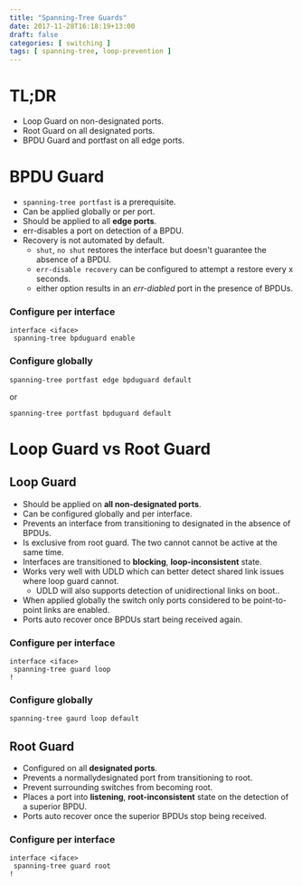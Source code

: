 ```yaml
---
title: "Spanning-Tree Guards"
date: 2017-11-28T16:18:19+13:00
draft: false
categories: [ switching ]
tags: [ spanning-tree, loop-prevention ]
---
```


# TL;DR
* Loop Guard on non-designated ports.
* Root Guard on all designated ports.
* BPDU Guard and portfast on all edge ports.

# BPDU Guard
* `spanning-tree portfast` is a prerequisite.
* Can be applied globally or per port.
* Should be applied to all **edge ports**.
* err-disables a port on detection of a BPDU.
* Recovery is not automated by default.
  * `shut`, `no shut` restores the interface but doesn't guarantee the absence of a BPDU.
  * `err-disable recovery` can be configured to attempt a restore every x seconds.
  * either option results in an *err-diabled* port in the presence of BPDUs.

### Configure per interface
```
interface <iface>
 spanning-tree bpduguard enable
```

### Configure globally
```
spanning-tree portfast edge bpduguard default
```

or

```
spanning-tree portfast bpduguard default
```



# Loop Guard vs Root Guard

## Loop Guard
* Should be applied on **all non-designated ports**.
* Can be configured globally and per interface.
* Prevents an interface from transitioning to designated in the absence of BPDUs.
* Is exclusive from root guard.  The two cannot cannot be active at the same time.
* Interfaces are transitioned to **blocking**, **loop-inconsistent** state.
* Works very well with UDLD which can better detect shared link issues where loop guard cannot.
  * UDLD will also supports detection of unidirectional links on boot.. 
* When applied globally the switch only ports considered to be point-to-point links are enabled.
* Ports auto recover once BPDUs start being received again.

### Configure per interface
```
interface <iface>
 spanning-tree guard loop
!
```

### Configure globally
```
spanning-tree gaurd loop default
```


## Root Guard
* Configured on all **designated ports**.
* Prevents a normallydesignated port from transitioning to root.
* Prevent surrounding switches from becoming root.
* Places a port into **listening**, **root-inconsistent** state on the detection of a superior BPDU.
* Ports auto recover once the superior BPDUs stop being received.

### Configure per interface
```
interface <iface>
 spanning-tree guard root
!
```
